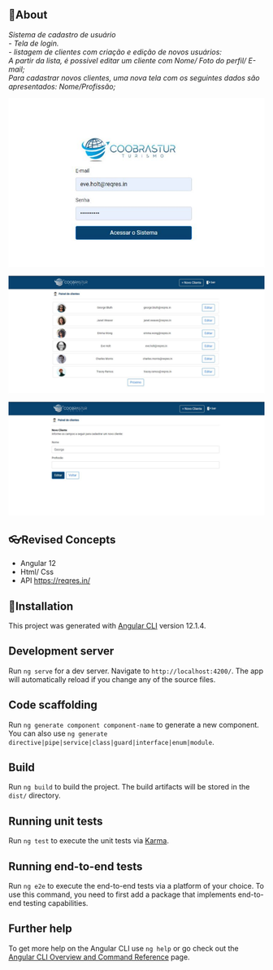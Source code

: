 

## 📌About

<div>
    <p>
    <em>
        Sistema de cadastro de usuário <br>
     - Tela de login. <br>
     - listagem de clientes com criação e edição de novos usuários:<br>
         A partir da lista, é possível editar um cliente com Nome/ Foto do perfil/ E-mail;<br>
         Para cadastrar novos clientes, uma nova tela com os seguintes dados são apresentados: Nome/Profissão; <br>
    </em>
    </p>
</div>



![login](https://github.com/itsmejunqueira/coobrastur/blob/master/login.JPG)

![listagem](https://github.com/itsmejunqueira/coobrastur/blob/master/listaclientes.JPG)

![editar](https://github.com/itsmejunqueira/coobrastur/blob/master/editarcliente.JPG)


## 👓Revised Concepts

 - Angular 12
- Html/ Css
- API  https://reqres.in/ 

 ## 📕Installation

This project was generated with [Angular CLI](https://github.com/angular/angular-cli) version 12.1.4.

## Development server

Run `ng serve` for a dev server. Navigate to `http://localhost:4200/`. The app will automatically reload if you change any of the source files.

## Code scaffolding

Run `ng generate component component-name` to generate a new component. You can also use `ng generate directive|pipe|service|class|guard|interface|enum|module`.

## Build

Run `ng build` to build the project. The build artifacts will be stored in the `dist/` directory.

## Running unit tests

Run `ng test` to execute the unit tests via [Karma](https://karma-runner.github.io).

## Running end-to-end tests

Run `ng e2e` to execute the end-to-end tests via a platform of your choice. To use this command, you need to first add a package that implements end-to-end testing capabilities.

## Further help

To get more help on the Angular CLI use `ng help` or go check out the [Angular CLI Overview and Command Reference](https://angular.io/cli) page.

